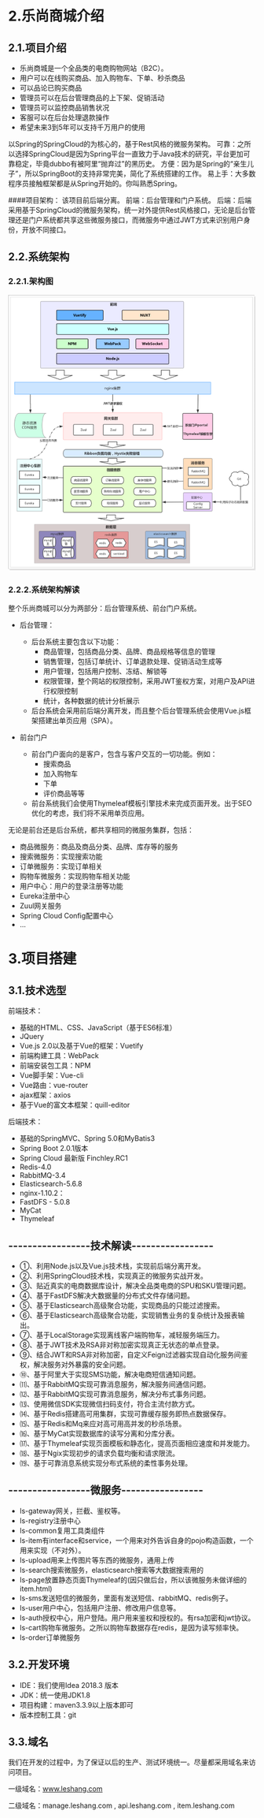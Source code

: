 
# 2.乐尚商城介绍

## 2.1.项目介绍

- 乐尚商城是一个全品类的电商购物网站（B2C）。
- 用户可以在线购买商品、加入购物车、下单、秒杀商品
- 可以品论已购买商品
- 管理员可以在后台管理商品的上下架、促销活动
- 管理员可以监控商品销售状况
- 客服可以在后台处理退款操作
- 希望未来3到5年可以支持千万用户的使用

以Spring的SpringCloud的为核心的，基于Rest风格的微服务架构。
可靠：之所以选择SpringCloud是因为Spring平台一直致力于Java技术的研究，平台更加可靠稳定，毕竟dubbo有被阿里“抛弃过”的黑历史。
方便：因为是Spring的“亲生儿子”，所以SpringBoot的支持非常完美，简化了系统搭建的工作。
易上手：大多数程序员接触框架都是从Spring开始的。你叫熟悉Spring。

####项目架构： 该项目前后端分离。
前端：后台管理和门户系统。
后端：后端采用基于SpringCloud的微服务架构，统一对外提供Rest风格接口，无论是后台管理还是门户系统都共享这些微服务接口，而微服务中通过JWT方式来识别用户身份，开放不同接口。

## 2.2.系统架构

### 2.2.1.架构图

![1525703759035](1525703759035.png)



### 2.2.2.系统架构解读

整个乐尚商城可以分为两部分：后台管理系统、前台门户系统。

- 后台管理：

  - 后台系统主要包含以下功能：
    - 商品管理，包括商品分类、品牌、商品规格等信息的管理
    - 销售管理，包括订单统计、订单退款处理、促销活动生成等
    - 用户管理，包括用户控制、冻结、解锁等
    - 权限管理，整个网站的权限控制，采用JWT鉴权方案，对用户及API进行权限控制
    - 统计，各种数据的统计分析展示
  - 后台系统会采用前后端分离开发，而且整个后台管理系统会使用Vue.js框架搭建出单页应用（SPA）。


- 前台门户

  - 前台门户面向的是客户，包含与客户交互的一切功能。例如：
    - 搜索商品
    - 加入购物车
    - 下单
    - 评价商品等等
  - 前台系统我们会使用Thymeleaf模板引擎技术来完成页面开发。出于SEO优化的考虑，我们将不采用单页应用。




无论是前台还是后台系统，都共享相同的微服务集群，包括：

- 商品微服务：商品及商品分类、品牌、库存等的服务
- 搜索微服务：实现搜索功能
- 订单微服务：实现订单相关
- 购物车微服务：实现购物车相关功能
- 用户中心：用户的登录注册等功能
- Eureka注册中心
- Zuul网关服务
- Spring Cloud Config配置中心
- ...





# 3.项目搭建

## 3.1.技术选型

前端技术：

- 基础的HTML、CSS、JavaScript（基于ES6标准）
- JQuery
- Vue.js 2.0以及基于Vue的框架：Vuetify
- 前端构建工具：WebPack
- 前端安装包工具：NPM
- Vue脚手架：Vue-cli
- Vue路由：vue-router
- ajax框架：axios
- 基于Vue的富文本框架：quill-editor

后端技术：

- 基础的SpringMVC、Spring 5.0和MyBatis3
- Spring Boot 2.0.1版本
- Spring Cloud 最新版 Finchley.RC1
- Redis-4.0
- RabbitMQ-3.4
- Elasticsearch-5.6.8
- nginx-1.10.2：
- FastDFS - 5.0.8
- MyCat
- Thymeleaf


## -----------------技术解读-----------------

- ①、利用Node.js以及Vue.js技术栈，实现前后端分离开发。
- ②、利用SpringCloud技术栈，实现真正的微服务实战开发。
- ③、贴近真实的电商数据库设计，解决全品类电商的SPU和SKU管理问题。
- ④、基于FastDFS解决大数据量的分布式文件存储问题。
- ⑤、基于Elasticsearch高级聚合功能，实现商品的只能过滤搜索。
- ⑥、基于Elasticsearch高级聚合功能，实现销售业务的复杂统计及报表输出。
- ⑦、基于LocalStorage实现离线客户端购物车，减轻服务端压力。
- ⑧、基于JWT技术及RSA非对称加密实现真正无状态的单点登录。
- ⑨、结合JWT和RSA非对称加密，自定义Feign过滤器实现自动化服务间鉴权，解决服务对外暴露的安全问题。
- ⑩、基于阿里大于实现SMS功能，解决电商短信通知问题。
- ⑾、基于RabbitMQ实现可靠消息服务，解决服务间通信问题。
- ⑿、基于RabbitMQ实现可靠消息服务，解决分布式事务问题。
- ⒀、使用微信SDK实现微信扫码支付，符合主流付款方式。
- ⒁、基于Redis搭建高可用集群，实现可靠缓存服务即热点数据保存。
- ⒂、基于Redis和Mq来应对高可用高并发的秒杀场景。
- ⒃、基于MyCat实现数据库的读写分离和分库分表。
- ⒄、基于Thymeleaf实现页面模板和静态化，提高页面相应速度和并发能力。
- ⒅、基于Ngix实现初步的请求负载均衡和请求限流。
- ⒆、基于可靠消息系统实现分布式系统的柔性事务处理。


## -----------------微服务-----------------

- ls-gateway网关，拦截、鉴权等。
- ls-registry注册中心
- ls-common复用工具类组件
- ls-item有interface和service，一个用来对外告诉自身的pojo构造函数，一个用来实现（不对外）。
- ls-upload用来上传图片等东西的微服务，通用上传
- ls-search搜索微服务，elasticsearch搜索等大数据搜索用的
- ls-page放置静态页面Thymeleaf的(因只做后台，所以该微服务未做详细的item.html)
- ls-sms发送短信的微服务，里面有发送短信、rabbitMQ、redis例子。
- ls-user用户中心，包括用户注册、修改用户信息等。
- ls-auth授权中心，用户登陆。用户用来鉴权和授权的。有rsa加密和jwt协议。
- ls-cart购物车微服务。之所以购物车数据存在redis，是因为读写频率快。
- ls-order订单微服务


## 3.2.开发环境


- IDE：我们使用Idea 2018.3 版本
- JDK：统一使用JDK1.8
- 项目构建：maven3.3.9以上版本即可
- 版本控制工具：git




## 3.3.域名

我们在开发的过程中，为了保证以后的生产、测试环境统一。尽量都采用域名来访问项目。

一级域名：www.leshang.com

二级域名：manage.leshang.com , api.leshang.com , item.leshang.com


